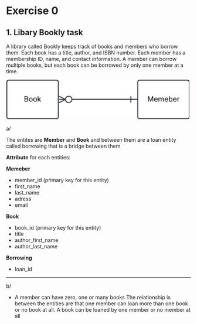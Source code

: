 # Exercise 0

## 1. Libary Bookly task

A library called Bookly keeps track of books and members who borrow them. Each book has a title, author, and ISBN number. Each member has a membership ID, name, and contact information. A member can borrow multiple books, but each book can be borrowed by only one member at a time.

<img src = "../assets/Bookly.png" width=500>


a/ 

The entites are **Member** and **Book** and between them are a loan entity called borrowing that is a bridge between them

**Attribute** for each entities:

**Memeber**
- member_id (primary key for this entity)
- first_name
- last_name
- adress
- email

**Book**
- book_id (primary key for this entity)
- title
- author_first_name
- author_last_name

**Borrowing**
- loan_id

--- 
b/ 

- A member can have zero, one or many books
The relationship is between the entities are that one member can loan more than one book or no book at all.
A book can be loaned by one member or no member at all 